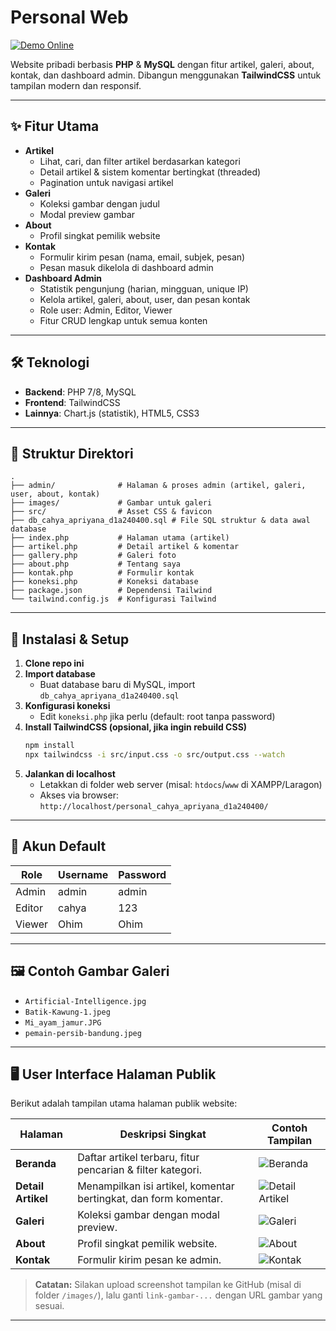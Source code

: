 # Personal Web

[![Demo Online](https://img.shields.io/badge/Live%20Demo-codemind.id%2Fartikel-blue?style=for-the-badge)](https://codemind.id/artikel/)

Website pribadi berbasis **PHP** & **MySQL** dengan fitur artikel, galeri, about, kontak, dan dashboard admin. Dibangun menggunakan **TailwindCSS** untuk tampilan modern dan responsif.

---

## ✨ Fitur Utama

- **Artikel**
  - Lihat, cari, dan filter artikel berdasarkan kategori
  - Detail artikel & sistem komentar bertingkat (threaded)
  - Pagination untuk navigasi artikel
- **Galeri**
  - Koleksi gambar dengan judul
  - Modal preview gambar
- **About**
  - Profil singkat pemilik website
- **Kontak**
  - Formulir kirim pesan (nama, email, subjek, pesan)
  - Pesan masuk dikelola di dashboard admin
- **Dashboard Admin**
  - Statistik pengunjung (harian, mingguan, unique IP)
  - Kelola artikel, galeri, about, user, dan pesan kontak
  - Role user: Admin, Editor, Viewer
  - Fitur CRUD lengkap untuk semua konten

---

## 🛠️ Teknologi

- **Backend**: PHP 7/8, MySQL
- **Frontend**: TailwindCSS
- **Lainnya**: Chart.js (statistik), HTML5, CSS3

---

## 📁 Struktur Direktori

```
.
├── admin/              # Halaman & proses admin (artikel, galeri, user, about, kontak)
├── images/             # Gambar untuk galeri
├── src/                # Asset CSS & favicon
├── db_cahya_apriyana_d1a240400.sql # File SQL struktur & data awal database
├── index.php           # Halaman utama (artikel)
├── artikel.php         # Detail artikel & komentar
├── gallery.php         # Galeri foto
├── about.php           # Tentang saya
├── kontak.php          # Formulir kontak
├── koneksi.php         # Koneksi database
├── package.json        # Dependensi Tailwind
└── tailwind.config.js  # Konfigurasi Tailwind
```

---

## 🚀 Instalasi & Setup

1. **Clone repo ini**
2. **Import database**
   - Buat database baru di MySQL, import `db_cahya_apriyana_d1a240400.sql`
3. **Konfigurasi koneksi**
   - Edit `koneksi.php` jika perlu (default: root tanpa password)
4. **Install TailwindCSS (opsional, jika ingin rebuild CSS)**
   ```bash
   npm install
   npx tailwindcss -i src/input.css -o src/output.css --watch
   ```
5. **Jalankan di localhost**
   - Letakkan di folder web server (misal: `htdocs`/`www` di XAMPP/Laragon)
   - Akses via browser: `http://localhost/personal_cahya_apriyana_d1a240400/`

---

## 👤 Akun Default

| Role   | Username | Password |
| ------ | -------- | -------- |
| Admin  | admin    | admin    |
| Editor | cahya    | 123      |
| Viewer | Ohim     | Ohim     |

---

## 🖼️ Contoh Gambar Galeri

- `Artificial-Intelligence.jpg`
- `Batik-Kawung-1.jpeg`
- `Mi_ayam_jamur.JPG`
- `pemain-persib-bandung.jpeg`

---

## 🖥️ User Interface Halaman Publik

Berikut adalah tampilan utama halaman publik website:

| Halaman            | Deskripsi Singkat                                                | Contoh Tampilan                        |
| ------------------ | ---------------------------------------------------------------- | -------------------------------------- |
| **Beranda**        | Daftar artikel terbaru, fitur pencarian & filter kategori.       | ![Beranda](link-gambar-beranda)        |
| **Detail Artikel** | Menampilkan isi artikel, komentar bertingkat, dan form komentar. | ![Detail Artikel](link-gambar-artikel) |
| **Galeri**         | Koleksi gambar dengan modal preview.                             | ![Galeri](link-gambar-galeri)          |
| **About**          | Profil singkat pemilik website.                                  | ![About](link-gambar-about)            |
| **Kontak**         | Formulir kirim pesan ke admin.                                   | ![Kontak](link-gambar-kontak)          |

> **Catatan:** Silakan upload screenshot tampilan ke GitHub (misal di folder `/images/`), lalu ganti `link-gambar-...` dengan URL gambar yang sesuai.

---
